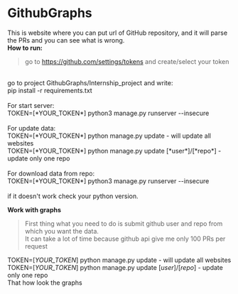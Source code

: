 # GithubGraphs
This is website where you can put url of GitHub repository, and it will parse the PRs and you can see what is wrong.<br/>
<b>How to run:</b>
>go to https://github.com/settings/tokens and create/select your token<br/>
<br/>
go to project GithubGraphs/Internship_project and write:<br/>
pip install -r requirements.txt<br/><br/>
For start server:<br/>
TOKEN=[*YOUR_TOKEN*] python3 manage.py runserver --insecure<br/>
<br/>
For update data:<br/>
TOKEN=[*YOUR_TOKEN*] python manage.py update - will update all websites <br/>
TOKEN=[*YOUR_TOKEN*] python manage.py update [*user*]/[*repo*] - update only one repo
<br/><br/>
For download data from repo:
<br/>
TOKEN=[*YOUR_TOKEN*] python3 manage.py runserver --insecure<br/><br/>
if it doesn't work check your python version.

<b>Work with graphs</b><br>

> First thing what you need to do is submit github user and repo from which you want the data.<br/>
It can take a lot of time because github api give me only 100 PRs per request<br/>

TOKEN=[*YOUR_TOKEN*] python manage.py update - will update all websites <br/>
TOKEN=[*YOUR_TOKEN*] python manage.py update [*user*]/[*repo*] - update only one repo<br/> 
That how look the graphs
